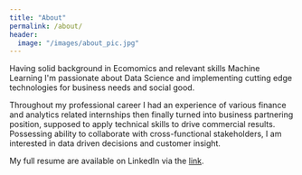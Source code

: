 ```yaml
---
title: "About"
permalink: /about/
header:
  image: "/images/about_pic.jpg"
---
```


Having solid background in Ecomomics and relevant skills Machine Learning I'm passionate about Data Science and implementing cutting edge technologies for business needs and social good.

Throughout my professional career I had an experience of various finance and analytics related internships then finally turned into business partnering position, supposed to apply technical skills to drive commercial results. 
Possessing ability to collaborate with cross-functional stakeholders, I am interested in data driven decisions and customer insight.

My full resume are available on LinkedIn via the [link](https://www.linkedin.com/in/artyom-makarov-774605125).

